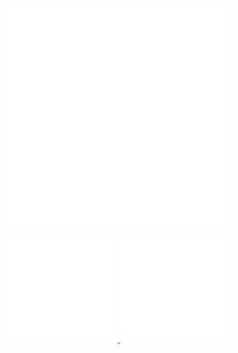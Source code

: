 <div align="center">
    <img src="example.svg" width="400" height="400" alt="css-in-readme">
    <a href="https://www.linkedin.com/in/alvaro-salis/">
        <img src="linkedin-bagde.svg" width="200" height="200" alt="css-in-readme">
    </a>
    <a href="mailto:contacto@alvaro.salis.com">
        <img src="email-badge.svg" width="200" height="200" alt="css-in-readme">
    </a>
</div>



